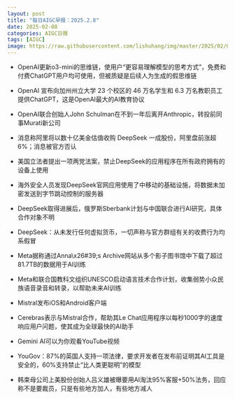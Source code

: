 ```yaml
---
layout: post
title: "每日AIGC早报：2025.2.8"
date: 2025-02-08
categories: AIGC日报
tags: [AIGC]
image: https://raw.githubusercontent.com/lishuhang/img/master/2025/02/0208-d.jpg
---
```


- OpenAI更新o3-mini的思维链，使用户“更容易理解模型的思考方式”，免费和付费ChatGPT用户均可使用，但被质疑是后续人为生成的假思维链

- OpenAI 宣布向加州州立大学 23 个校区的 46 万名学生和 6.3 万名教职员工提供ChatGPT，这是OpenAI最大的AI教育协议

- OpenAI联合创始人John Schulman在不到一年后离开Anthropic，转投前同事Murati新公司

- 消息称阿里将以数十亿美金估值收购 DeepSeek 一成股份，阿里盘前涨超 6%；消息被官方否认

- 美国立法者提出一项两党法案，禁止DeepSeek的应用程序在所有政府拥有的设备上使用

- 海外安全人员发现DeepSeek官网应用使用了中移动的基础设施，将数据未加密发送到字节跳动控制的服务器

- DeepSeek取得进展后，俄罗斯Sberbank计划与中国联合进行AI研究，具体合作对象不明

- DeepSeek：从未发行任何虚拟货币，一切声称与官方群组有关的收费行为均系假冒

- Meta据称通过Anna\x26#39;s Archive网站从多个影子图书馆中下载了超过81.7TB的数据用于AI训练

- Meta和联合国教科文组织UNESCO启动语言技术合作计划，收集弱势小众民族语音录音和转录，以帮助未来AI训练

- Mistral发布iOS和Android客户端

- Cerebras表示与Mistral合作，帮助其Le Chat应用程序以每秒1000字的速度响应用户问题，使其成为全球最快的AI助手

- Gemini AI可以为你观看YouTube视频

- YouGov：87%的英国人支持一项法律，要求开发者在发布前证明其AI工具是安全的，60%支持禁止“比人类更聪明”的模型

- 韩束母公司上美股份创始人吕义雄被曝要用AI淘汰95%客服+50%法务，回应称不是要裁员，只是有些地方加人，有些地方减人